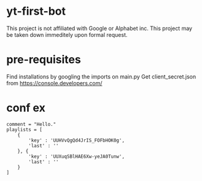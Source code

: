 # yt-first-bot
This project is not affiliated with Google or Alphabet inc.
This project may be taken down immeditely upon formal request.

# pre-requisites
Find installations by googling the imports on main.py
Get client_secret.json from https://console.developers.com/

# conf ex
```
comment = "Hello."
playlists = [
    {
        'key' : 'UUHVvQgQd4JrIS_FOFbHOK0g',
        'last' : ''
    }, {
        'key' : 'UUXuqSBlHAE6Xw-yeJA0Tunw',
        'last' : ''
    }
]
```